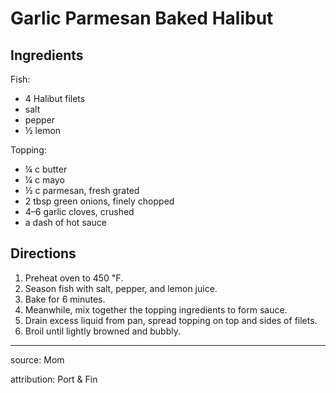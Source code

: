 # Garlic Parmesan Baked Halibut

## Ingredients

Fish:

- 4 Halibut filets
- salt
- pepper
- ½ lemon

Topping:

- ¼ c butter
- ¼ c mayo
- ½ c parmesan, fresh grated 
- 2 tbsp green onions, finely chopped
- 4–6 garlic cloves, crushed
- a dash of hot sauce

## Directions

1. Preheat oven to 450 ℉.
2. Season fish with salt, pepper, and lemon juice.
3. Bake for 6 minutes.
4. Meanwhile, mix together the topping ingredients to form sauce.
5. Drain excess liquid from pan, spread topping on top and sides of filets.
6. Broil until lightly browned and bubbly.

---

source: Mom 

attribution: Port & Fin
